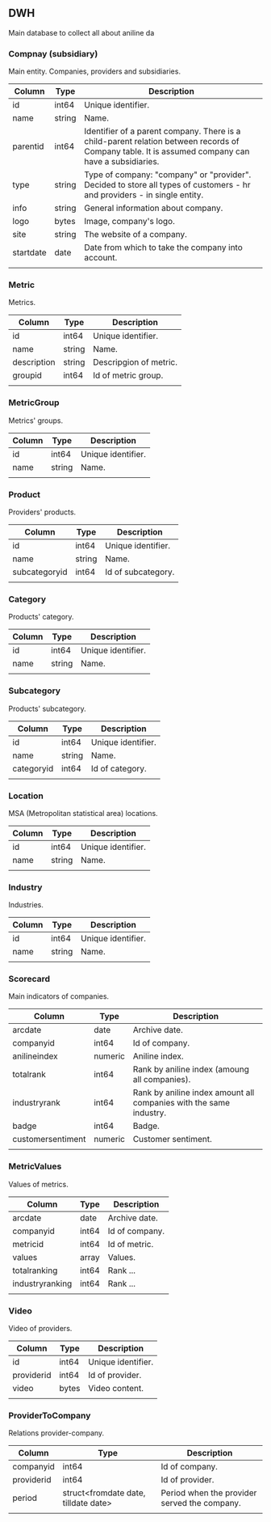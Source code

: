 ## DWH
Main database to collect all about aniline da
### Compnay (subsidiary)
Main entity. Companies, providers and subsidiaries.

Column | Type | Description
--- | --- | ---
id | int64 | Unique identifier.
name | string | Name.
parentid | int64 | Identifier of a parent company. There is a child-parent relation between records of Company table. It is assumed company can have a subsidiaries.
type | string | Type of company: "company" or "provider". Decided to store all types of customers - hr and providers - in single entity.
info | string | General information about company.
logo | bytes | Image, company's logo.
site | string | The website of a company.
startdate| date | Date from which to take the company into account.
||

### Metric
Metrics.

Column | Type | Description
--- | --- | ---
id | int64 | Unique identifier.
name | string | Name.
description | string | Descripgion of metric.
groupid | int64 | Id of metric group.
||

### MetricGroup
Metrics' groups.

Column | Type | Description
--- | --- | ---
id | int64 | Unique identifier.
name | string | Name.
||

### Product
Providers' products.

Column | Type | Description
--- | --- | ---
id | int64 | Unique identifier.
name | string | Name.
subcategoryid | int64 | Id of subcategory.
||

### Category
Products' category.

Column | Type | Description
--- | --- | ---
id | int64 | Unique identifier.
name | string | Name.
||

### Subcategory
Products' subcategory.

Column | Type | Description
--- | --- | ---
id | int64 | Unique identifier.
name | string | Name.
categoryid | int64 | Id of category.
||

### Location
MSA (Metropolitan statistical area) locations.

Column | Type | Description
--- | --- | ---
id | int64 | Unique identifier.
name | string | Name.
||

### Industry
Industries.

Column | Type | Description
--- | --- | ---
id | int64 | Unique identifier.
name | string | Name.
||

### Scorecard
Main indicators of companies.

Column | Type | Description
--- | --- | ---
arcdate | date | Archive date.
companyid | int64 | Id of company.
anilineindex | numeric | Aniline index.
totalrank | int64 | Rank by aniline index (amoung all companies).
industryrank | int64 | Rank by aniline index amount all companies with the same industry.
badge | int64 | Badge.
customersentiment | numeric | Customer sentiment.
||

### MetricValues
Values of metrics.

Column | Type | Description
--- | --- | ---
arcdate | date | Archive date.
companyid | int64 | Id of company.
metricid | int64 | Id of metric.
values | array<numeric> | Values.
totalranking | int64 | Rank ...
industryranking | int64 | Rank ...
||

### Video
Video of providers.

Column | Type | Description
--- | --- | ---
id | int64 | Unique identifier.
providerid | int64 | Id of provider.
video | bytes | Video content.
||

### ProviderToCompany
Relations provider-company.

Column | Type | Description
--- | --- | ---
companyid | int64 | Id of company.
providerid | int64 | Id of provider.
period | struct<fromdate date, tilldate date> | Period when the provider served the company.
||
